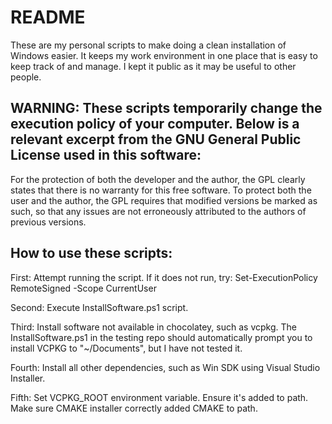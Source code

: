 # **README**
These are my personal scripts to make doing a clean installation of Windows easier. It keeps my work environment in one place that is easy to keep track of and manage. I kept it public as it may be useful to other people.

## **WARNING: These scripts temporarily change the execution policy of your computer. Below is a relevant excerpt from the GNU General Public License used in this software:**
For the protection of both the developer and the author, the GPL clearly states that there is no warranty for this free software. To protect both the user and the author, the GPL requires that modified versions be marked as such, so that any issues are not erroneously attributed to the authors of previous versions.

## How to use these scripts:
First:
Attempt running the script.
If it does not run, try:
Set-ExecutionPolicy RemoteSigned -Scope CurrentUser 

Second:
Execute InstallSoftware.ps1 script.

Third:
Install software not available in chocolatey, such as vcpkg. The InstallSoftware.ps1 in the testing repo should automatically prompt you to install VCPKG to "~/Documents", but I have not tested it. 

Fourth:
Install all other dependencies, such as Win SDK using Visual Studio Installer.

Fifth:
Set VCPKG_ROOT environment variable. Ensure it's added to path. Make sure CMAKE installer correctly added CMAKE to path. 

